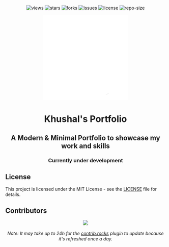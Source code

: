 <div align=center>

![views] ![stars] ![forks] ![issues] ![license] ![repo-size]

<picture>
  <source media="(prefers-color-scheme: dark)" srcset="./public/nextjs-light.svg">
  <source media="(prefers-color-scheme: light)" srcset="./public/nextjs-dark.svg">
  <img alt="Next.js" src="./public/nextjs-light.svg">
</picture>

# Khushal's Portfolio

## A Modern & Minimal Portfolio to showcase my work and skills

### Currently under development

</div>

## License

This project is licensed under the MIT License - see the [LICENSE](LICENSE) file for details.

## Contributors

<div align=center>

[![][contributors]][contributors-graph]

_Note: It may take up to 24h for the [contrib.rocks][contrib-rocks] plugin to update because it's refreshed once a day._

</div>

<!----------------------------------{ Labels }--------------------------------->

[views]: https://komarev.com/ghpvc/?username=portfolio&label=view%20counter&color=red&style=flat
[repo-size]: https://img.shields.io/github/repo-size/Khushal-ag/portfolio
[issues]: https://img.shields.io/github/issues-raw/Khushal-ag/portfolio
[license]: https://img.shields.io/github/license/Khushal-ag/portfolio
[forks]: https://img.shields.io/github/forks/Khushal-ag/portfolio?style=flat
[stars]: https://img.shields.io/github/stars/Khushal-ag/portfolio
[contributors]: https://contrib.rocks/image?repo=Khushal-ag/portfolio&max=500
[contributors-graph]: https://github.com/Khushal-ag/portfolio/graphs/contributors
[contrib-rocks]: https://contrib.rocks/preview?repo=Khushal-ag%2Fportfolio
